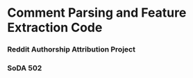 # Comment Parsing and Feature Extraction Code
### Reddit Authorship Attribution Project
### SoDA 502
